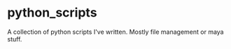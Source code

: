 python_scripts
==============

A collection of python scripts I've written. Mostly file management or maya stuff.